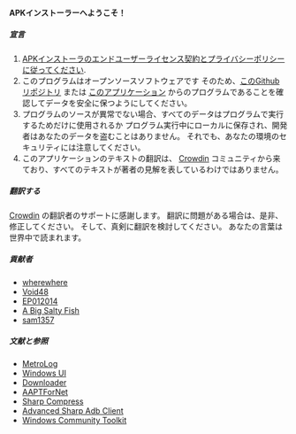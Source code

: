#### APKインストーラーへようこそ！

##### 宣言
1. [APKインストーラのエンドユーザーライセンス契約とプライバシーポリシーに従ってください](https://github.com/Paving-Base/APK-Installer/blob/main/Privacy.md).
2. このプログラムはオープンソースソフトウェアです そのため、[このGithub リポジトリ](https://github.com/Paving-Base/APK-Installer)  または [このアプリケーション](https://apps.microsoft.com/store/detail/9P2JFQ43FPPG) からのプログラムであることを確認してデータを安全に保つようにしてください。
3. プログラムのソースが異常でない場合、すべてのデータはプログラムで実行するためだけに使用されるか プログラム実行中にローカルに保存され、開発者はあなたのデータを盗むことはありません。 それでも、あなたの環境のセキュリティには注意してください。
4. このアプリケーションのテキストの翻訳は、 [Crowdin](https://crowdin.com/project/APKInstaller "Crowdin") コミュニティから来ており、すべてのテキストが著者の見解を表しているわけではありません。

##### 翻訳する
[Crowdin](https://crowdin.com/project/APKInstaller "Crowdin") の翻訳者のサポートに感謝します。 翻訳に問題がある場合は、是非、修正してください。 そして、真剣に翻訳を検討してください。 あなたの言葉は世界中で読まれます。

##### 貢献者
- [wherewhere](https://github.com/wherewhere)
- [Void48](https://github.com/Void48)
- [EP012014](https://github.com/EP012014)
- [A Big Salty Fish](https://github.com/bigsaltyfishes)
- [sam1357](https://github.com/sam1357)

##### 文献と参照
- [MetroLog](https://github.com/roubachof/MetroLog "MetroLog")
- [Windows UI](https://github.com/microsoft/microsoft-ui-xaml "Windows UI")
- [Downloader](https://github.com/bezzad/Downloader "Downloader")
- [AAPTForNet](https://github.com/canheo136/QuickLook.Plugin.ApkViewer "AAPTForNet")
- [Sharp Compress](https://github.com/adamhathcock/sharpcompress "Sharp Compress")
- [Advanced Sharp Adb Client](https://github.com/yungd1plomat/AdvancedSharpAdbClient "Advanced Sharp Adb Client")
- [Windows Community Toolkit](https://github.com/CommunityToolkit/WindowsCommunityToolkit "Windows Community Toolkit")